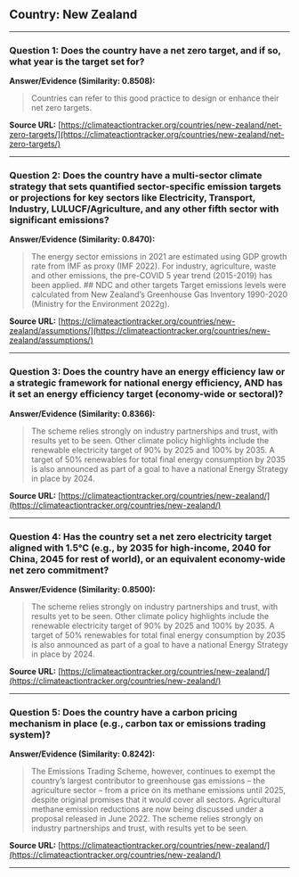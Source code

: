 ## Country: New Zealand

---
### Question 1: Does the country have a net zero target, and if so, what year is the target set for?

**Answer/Evidence (Similarity: 0.8508):**
> Countries can refer to this good practice to design or enhance their net zero targets.

**Source URL:** [https://climateactiontracker.org/countries/new-zealand/net-zero-targets/](https://climateactiontracker.org/countries/new-zealand/net-zero-targets/)

---
### Question 2: Does the country have a multi-sector climate strategy that sets quantified sector-specific emission targets or projections for key sectors like Electricity, Transport, Industry, LULUCF/Agriculture, and any other fifth sector with significant emissions?

**Answer/Evidence (Similarity: 0.8470):**
> The energy sector emissions in 2021 are estimated using GDP growth rate from IMF as proxy (IMF 2022). For industry, agriculture, waste and other emissions, the pre-COVID 5 year trend (2015-2019) has been applied. ## NDC and other targets   Target emissions levels were calculated from New Zealand’s Greenhouse Gas Inventory 1990-2020 (Ministry for the Environment 2022g).

**Source URL:** [https://climateactiontracker.org/countries/new-zealand/assumptions/](https://climateactiontracker.org/countries/new-zealand/assumptions/)

---
### Question 3: Does the country have an energy efficiency law or a strategic framework for national energy efficiency, AND has it set an energy efficiency target (economy-wide or sectoral)?

**Answer/Evidence (Similarity: 0.8366):**
> The scheme relies strongly on industry partnerships and trust, with results yet to be seen. Other climate policy highlights include the renewable electricity target of 90% by 2025 and 100% by 2035. A target of 50% renewables for total final energy consumption by 2035 is also announced as part of a goal to have a national Energy Strategy in place by 2024.

**Source URL:** [https://climateactiontracker.org/countries/new-zealand/](https://climateactiontracker.org/countries/new-zealand/)

---
### Question 4: Has the country set a net zero electricity target aligned with 1.5°C (e.g., by 2035 for high-income, 2040 for China, 2045 for rest of world), or an equivalent economy-wide net zero commitment?

**Answer/Evidence (Similarity: 0.8500):**
> The scheme relies strongly on industry partnerships and trust, with results yet to be seen. Other climate policy highlights include the renewable electricity target of 90% by 2025 and 100% by 2035. A target of 50% renewables for total final energy consumption by 2035 is also announced as part of a goal to have a national Energy Strategy in place by 2024.

**Source URL:** [https://climateactiontracker.org/countries/new-zealand/](https://climateactiontracker.org/countries/new-zealand/)

---
### Question 5: Does the country have a carbon pricing mechanism in place (e.g., carbon tax or emissions trading system)?

**Answer/Evidence (Similarity: 0.8242):**
> The Emissions Trading Scheme, however, continues to exempt the country’s largest contributor to greenhouse gas emissions – the agriculture sector – from a price on its methane emissions until 2025, despite original promises that it would cover all sectors. Agricultural methane emission reductions are now being discussed under a proposal released in June 2022. The scheme relies strongly on industry partnerships and trust, with results yet to be seen.

**Source URL:** [https://climateactiontracker.org/countries/new-zealand/](https://climateactiontracker.org/countries/new-zealand/)

---
